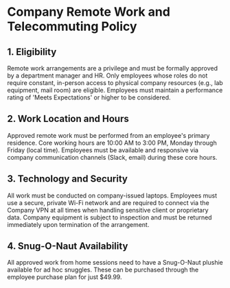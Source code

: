 # Company Remote Work and Telecommuting Policy

## 1. Eligibility
Remote work arrangements are a privilege and must be formally approved by a department manager and HR. Only employees whose roles do not require constant, in-person access to physical company resources (e.g., lab equipment, mail room) are eligible. Employees must maintain a performance rating of 'Meets Expectations' or higher to be considered.

## 2. Work Location and Hours
Approved remote work must be performed from an employee's primary residence. Core working hours are 10:00 AM to 3:00 PM, Monday through Friday (local time). Employees must be available and responsive via company communication channels (Slack, email) during these core hours.

## 3. Technology and Security
All work must be conducted on company-issued laptops. Employees must use a secure, private Wi-Fi network and are required to connect via the Company VPN at all times when handling sensitive client or proprietary data. Company equipment is subject to inspection and must be returned immediately upon termination of the arrangement.

## 4. Snug-O-Naut Availability
All approved work from home sessions need to have a Snug-O-Naut plushie available for ad hoc snuggles. These can be purchased through the employee purchase plan for just $49.99.